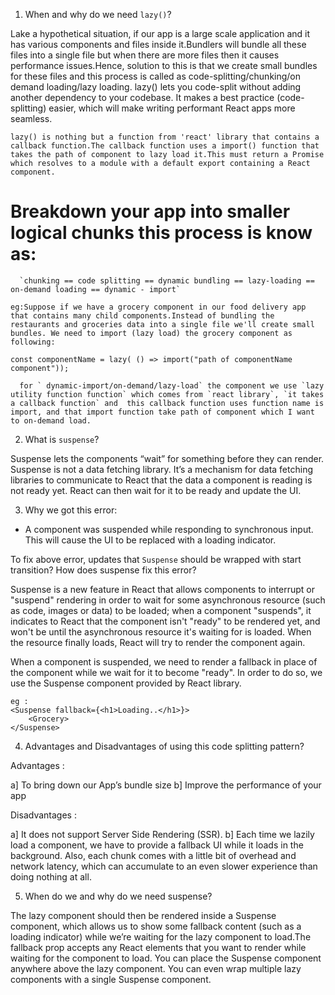 1. When and why do we need `lazy()`?

Lake a hypothetical situation, if our app is a large scale application and it has various components and files inside it.Bundlers will bundle all these files into a single file but when there are more files then it causes performance issues.Hence, solution to this is that we create small bundles for these files and this process is called as code-splitting/chunking/on demand loading/lazy loading.
lazy() lets you code-split without adding another dependency to your codebase. It makes a best practice (code-splitting) easier, which will make writing performant React apps more seamless.

```
lazy() is nothing but a function from 'react' library that contains a callback function.The callback function uses a import() function that takes the path of component to lazy load it.This must return a Promise which resolves to a module with a default export containing a React component.
```

# Breakdown your app into smaller logical chunks this process is know as:

```
  `chunking == code splitting == dynamic bundling == lazy-loading == on-demand loading == dynamic - import`
```

```
eg:Suppose if we have a grocery component in our food delivery app that contains many child components.Instead of bundling the restaurants and groceries data into a single file we'll create small bundles. We need to import (lazy load) the grocery component as following:

const componentName = lazy( () => import("path of componentName component"));

  for ` dynamic-import/on-demand/lazy-load` the component we use `lazy utility function function` which comes from `react library`, `it takes a callback function` and  this callback function uses function name is import, and that import function take path of component which I want to on-demand load.

```

2. What is `suspense`?

Suspense lets the components “wait” for something before they can render. Suspense is not a data fetching library. It’s a mechanism for data fetching libraries to communicate to React that the data a component is reading is not ready yet. React can then wait for it to be ready and update the UI.

3. Why we got this error:

- A component was suspended while responding to synchronous input. This will cause the UI to be replaced with a loading indicator.

To fix above error, updates that `Suspense` should be wrapped with start transition? How does suspense fix this error?

Suspense is a new feature in React that allows components to interrupt or "suspend" rendering in order to wait for some asynchronous resource (such as code, images or data) to be loaded; when a component "suspends", it indicates to React that the component isn't "ready" to be rendered yet, and won't be until the asynchronous resource it's waiting for is loaded. When the resource finally loads, React will try to render the component again.

When a component is suspended, we need to render a fallback in place of the component while we wait for it to become "ready". In order to do so, we use the Suspense component provided by React library.

```
eg :
<Suspense fallback={<h1>Loading..</h1>}>
	<Grocery>
</Suspense>

```

4. Advantages and Disadvantages of using this code splitting pattern?

Advantages :

a] To bring down our App’s bundle size
b] Improve the performance of your app

Disadvantages :

a] It does not support Server Side Rendering (SSR).
b] Each time we lazily load a component, we have to provide a fallback UI while it loads in the background. Also, each chunk comes with a little bit of overhead and network latency, which can accumulate to an even slower experience than doing nothing at all.

5. When do we and why do we need suspense?

The lazy component should then be rendered inside a Suspense component, which allows us to show some fallback content (such as a loading indicator) while we’re waiting for the lazy component to load.The fallback prop accepts any React elements that you want to render while waiting for the component to load. You can place the Suspense component anywhere above the lazy component. You can even wrap multiple lazy components with a single Suspense component.
